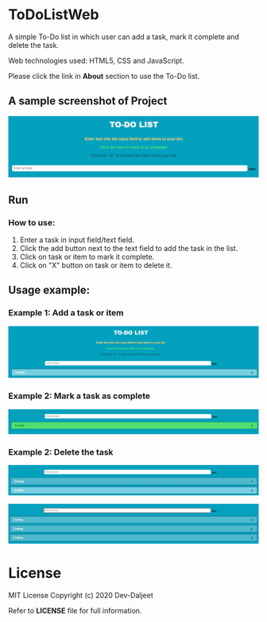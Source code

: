 # ToDoListWeb
A simple To-Do list in which user can add a task, mark it complete and delete the task.

Web technologies used: HTML5, CSS and JavaScript.

Please click the link in **About** section to use the To-Do list.

## A sample screenshot of Project
![Screesshot of GUI](https://github.com/Dev-Daljeet/ToDoListWeb/blob/main/media/Screenshots/Screenshot%20of%20default.jpg?raw=true)

## Run

### How to use:

1. Enter a task in input field/text field.
2. Click the add button next to the text field to add the task in the list.
3. Click on task or item to mark it complete.
3. Click on "X" button on task or item to delete it.
  
     
## Usage example:
### Example 1: Add a task or item

![Screenshot of add](https://github.com/Dev-Daljeet/ToDoListWeb/blob/main/media/Screenshots/Screenshot%20of%20add.jpg?raw=true)

### Example 2: Mark a task as complete

![Screenshot of mark](https://github.com/Dev-Daljeet/ToDoListWeb/blob/main/media/Screenshots/Screenshot%20of%20mark.jpg?raw=true)

### Example 2: Delete the task

![Screenshot of delete](https://github.com/Dev-Daljeet/ToDoListWeb/blob/main/media/Screenshots/Screenshot%20of%20delete%202.jpg?raw=true)

![Screenshot of delete 2](https://github.com/Dev-Daljeet/ToDoListWeb/blob/main/media/Screenshots/Screenshot%20of%20delete.jpg?raw=true)

# License
MIT License
Copyright (c) 2020 Dev-Daljeet

Refer to **LICENSE** file for full information.
